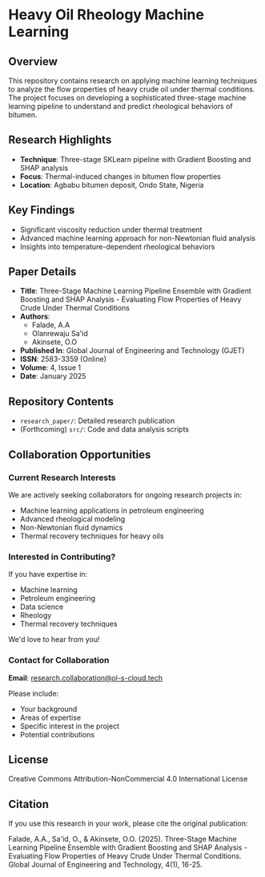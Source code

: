 # Heavy Oil Rheology Machine Learning

## Overview

This repository contains research on applying machine learning techniques to analyze the flow properties of heavy crude oil under thermal conditions. The project focuses on developing a sophisticated three-stage machine learning pipeline to understand and predict rheological behaviors of bitumen.

## Research Highlights

- **Technique**: Three-stage SKLearn pipeline with Gradient Boosting and SHAP analysis
- **Focus**: Thermal-induced changes in bitumen flow properties
- **Location**: Agbabu bitumen deposit, Ondo State, Nigeria

## Key Findings

- Significant viscosity reduction under thermal treatment
- Advanced machine learning approach for non-Newtonian fluid analysis
- Insights into temperature-dependent rheological behaviors

## Paper Details

- **Title**: Three-Stage Machine Learning Pipeline Ensemble with Gradient Boosting and SHAP Analysis - Evaluating Flow Properties of Heavy Crude Under Thermal Conditions
- **Authors**: 
  - Falade, A.A
  - Olanrewaju Sa'id
  - Akinsete, O.O
- **Published In**: Global Journal of Engineering and Technology (GJET)
- **ISSN**: 2583-3359 (Online)
- **Volume**: 4, Issue 1
- **Date**: January 2025

## Repository Contents

- `research_paper/`: Detailed research publication
- (Forthcoming) `src/`: Code and data analysis scripts

## Collaboration Opportunities

### Current Research Interests

We are actively seeking collaborators for ongoing research projects in:
- Machine learning applications in petroleum engineering
- Advanced rheological modeling
- Non-Newtonian fluid dynamics
- Thermal recovery techniques for heavy oils

### Interested in Contributing?

If you have expertise in:
- Machine learning
- Petroleum engineering
- Data science
- Rheology
- Thermal recovery techniques

We'd love to hear from you!

### Contact for Collaboration

**Email**: research.collaboration@ol-s-cloud.tech

Please include:
- Your background
- Areas of expertise
- Specific interest in the project
- Potential contributions

## License

Creative Commons Attribution-NonCommercial 4.0 International License

## Citation

If you use this research in your work, please cite the original publication:

Falade, A.A., Sa'id, O., & Akinsete, O.O. (2025). Three-Stage Machine Learning Pipeline Ensemble with Gradient Boosting and SHAP Analysis - Evaluating Flow Properties of Heavy Crude Under Thermal Conditions. Global Journal of Engineering and Technology, 4(1), 16-25.
